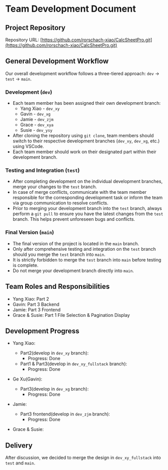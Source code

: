 # Team Development Document

## Project Repository
Repository URL: [https://github.com/rorschach-xiao/CalcSheetPro.git](https://github.com/rorschach-xiao/CalcSheetPro.git)

## General Development Workflow
Our overall development workflow follows a three-tiered approach: `dev` -> `test` -> `main`.

### Development (`dev`)
- Each team member has been assigned their own development branch:
  - Yang Xiao - `dev_xy`
  - Gavin - `dev_xg`
  - Jamie - `dev_zjm`
  - Grace - `dev_xya`
  - Susie - `dev_ysy`
- After cloning the repository using `git clone`, team members should switch to their respective development branches (`dev_xy`, `dev_xg`, etc.) using VSCode.
- Each team member should work on their designated part within their development branch.

### Testing and Integration (`test`)
- After completing development on the individual development branches, merge your changes to the `test` branch.
- In case of merge conflicts, communicate with the team member responsible for the corresponding development task or inform the team via group communication to resolve conflicts.
- Prior to merging your development branch into the `test` branch, always perform a `git pull` to ensure you have the latest changes from the `test` branch. This helps prevent unforeseen bugs and conflicts.
  
### Final Version (`main`)
- The final version of the project is located in the `main` branch.
- Only after comprehensive testing and integration on the `test` branch should you merge the `test` branch into `main`.
- It is strictly forbidden to merge the `test` branch into `main` before testing is complete.
- Do not merge your development branch directly into `main`.

## Team Roles and Responsibilities
- Yang Xiao: Part 2
- Gavin: Part 3 Backend
- Jamie: Part 3 Frontend
- Grace & Susie: Part 1 File Selection & Pagination Display

## Development Progress
- Yang Xiao:
    - Part2(develop in `dev_xy` branch): 
        - Progress: Done
    - Part1 & Part3(develop in `dev_xy_fullstack` branch):
        - Progress: Done

- Ge Xu(Gavin):
    - Part3(develop in `dev_xg` branch): 
         - Progress: Done

- Jamie:
    - Part3 frontend(develop in `dev_zjm` branch): 
         - Progress: Done

- Grace & Susie:

## Delivery

After discussion, we decided to merge the design in `dev_xy_fullstack` into `test` and `main`.
